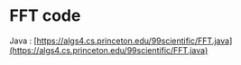 # FFT code

Java : [https://algs4.cs.princeton.edu/99scientific/FFT.java](https://algs4.cs.princeton.edu/99scientific/FFT.java)
